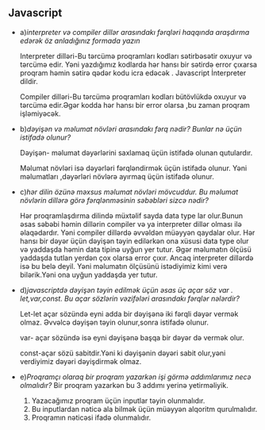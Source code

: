 ## Javascript 

* a)*interpreter və compiler dillər arasındakı fərqləri haqqında araşdırma edərək öz anladığınız formada yazın*

   Interpreter dilləri-Bu tərcümə proqramları kodları sətirbəsətir oxuyur və tərcümə edir. Yəni yazdığımız kodlarda hər hansı bir sətirdə error çıxarsa proqram həmin sətirə qədər kodu icra edəcək . Javascript İnterpreter dildir.

   Compiler dilləri-Bu tərcümə proqramları kodları bütövlükdə oxuyur və tərcümə edir.Əgər kodda hər hansı bir error olarsa ,bu zaman proqram işləmiyəcək.

* b)*dəyişən və məlumat növləri arasındakı fərq nədir? Bunlar nə üçün istifadə olunur?*

    Dəyişən- məlumat dəyərlərini saxlamaq üçün istifadə olunan qutulardır.

    Məlumat növləri isə dəyərləri fərqləndirmək üçün istifadə olunur. Yəni məlumatları ,dəyərləri növlərə ayırmaq üçün  istifadə olunur.
* c)*hər dilin özünə məxsus məlumat növləri mövcuddur. Bu məlumat növlərin dillərə görə fərqlənməsinin səbəbləri sizcə nədir?*

  Hər proqramlaşdırma dilində müxtəlif sayda data type lar olur.Bunun əsas səbəbi həmin dillərin compiler və ya interpreter dillər olması ilə əlaqədardır. Yəni compiler dillərdə əvvəldən müəyyən qaydalar olur. Hər hansı bir dəyər üçün dəyişən təyin edilərkən ona xüsusi data type olur və yaddaşda həmin data tipinə uyğun yer tutur. Əgər məlumatın ölçüsü yaddaşda tutlan yerdən  çox olarsa error çıxır. Ancaq interpreter dillərdə isə bu belə deyil. Yəni məlumatın ölçüsünü istədiyimiz kimi verə bilərik.Yəni ona uyğun yaddaşda yer tutur.


* d)*javascriptdə dəyişən təyin edilmək üçün əsas üç açar söz var . let,var,const. Bu açar sözlərin vəzifələri arasındakı fərqlər nələrdir?*


   Let-let açar sözündə eyni adda bir dəyişənə iki fərqli dəyər vermək olmaz. Əvvəlcə dəyişən təyin olunur,sonra istifadə olunur.

   var- açar sözündə isə eyni dəyişənə  başqa bir dəyər də vermək olur.

   const-açar sözü sabitdir.Yəni ki dəyişənin dəyəri sabit olur,yəni verdiyimiz dəyəri dəyişdirmək olmaz.
* e)*Proqramçı olaraq bir proqram yazarkən işi görmə addımlarımız necə olmalıdır?*
Bir proqram yazarkən bu 3 addımı yerinə yetirməliyik.
    
    1. Yazacağımız proqram üçün inputlar təyin olunmalıdır.
    2. Bu inputlardan nəticə ala bilmək üçün müəyyən alqoritm qurulmalıdır. 
    3. Proqramın nəticəsi ifadə olunmalıdır. 

